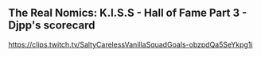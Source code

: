 ## The Real Nomics: K.I.S.S - Hall of Fame Part 3 - Djpp's scorecard
https://clips.twitch.tv/SaltyCarelessVanillaSquadGoals-obzpdQa5SeYkpg1i
